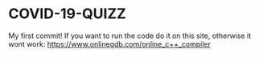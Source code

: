 # COVID-19-QUIZZ
My first commit!
If you want to run the code do it on this site, otherwise it wont work: https://www.onlinegdb.com/online_c++_compiler

